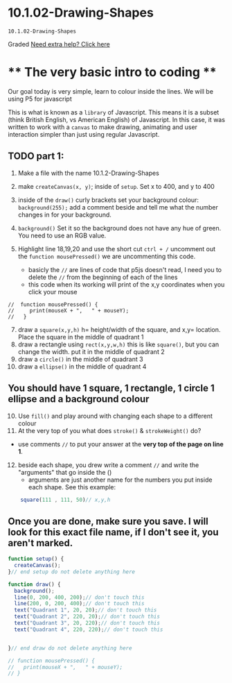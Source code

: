 # 10.1.02-Drawing-Shapes
```
10.1.02-Drawing-Shapes
```
Graded
[Need extra help? Click here](https://thecodingtrain.com/tracks/code-programming-with-p5-js/code/1-intro/3-shapes-drawing)

# ** The very basic intro to coding **

  Our goal today is very simple, learn to colour inside the lines. We will be using P5 for javascript 
  
This is what is known as a `library` of Javascript. This means it is a subset (think British English, vs American English) of Javascript. In this case, it was written to work with a `canvas` to make drawing, animating and user interaction simpler than just using regular Javascript.


  
  ## TODO part 1:
  1. Make a file with the name 10.1.2-Drawing-Shapes

  2. make `createCanvas(x, y)`; inside of `setup`. Set x to 400, and y to 400
  3. inside of the `draw()` curly brackets set your background colour: `background(255);`  add a comment beside and tell me what the number changes in for your background.
  4.  `background()` Set it so the background does not have any hue of green. You need to use an RGB value. 
      

  5. Highlight line 18,19,20 and use the short cut `ctrl + /` uncomment out the `function mousePressed()` we are uncommenting this code.
       - basicly the `//` are lines of code that p5js doesn't read, I need you to delete the `//` from the beginning of each of the lines
        - this code when its working will print of the x,y coordinates when you click your mouse
```
//  function mousePressed() {
//     print(mouseX + ",   " + mouseY);
//   } 
```
     
  7. draw a `square(x,y,h)` h= height/width of the square, and x,y= location. Place the square in the middle of quadrant 1
  8. draw a rectangle using `rect(x,y,w,h)` this is like `square()`, but you can change the width. put it in the middle of quadrant 2
  9. draw a `circle()` in the middle of quadrant 3
  10. draw a `ellipse()` in the middle of quadrant 4


## You should have 1 square, 1 rectangle, 1 circle 1 ellipse and a background colour
  
  10. Use `fill()` and play around with changing each shape to a different colour 
  11. At the very top of you what does `stroke()` & `strokeWeight()` do?
  - use comments `//` to put your answer at the **very top of the page on line 1**. 
  12. beside each shape, you drew write a comment `//` and write the "arguments" that go inside the ()
        - arguments are just another name for the numbers you put inside each shape. 
See this example:
```javaScript
    square(111 , 111, 50)// x,y,h 
```


## Once you are done, make sure you save. I will look for this exact file name, if I don't see it, you aren't marked. 

```javaScript
function setup() {
  createCanvas();
}// end setup do not delete anything here

function draw() {
  background();
  line(0, 200, 400, 200);// don't touch this
  line(200, 0, 200, 400);// don't touch this
  text("Quadrant 1", 20, 20);// don't touch this
  text("Quadrant 2", 220, 20);// don't touch this
  text("Quadrant 3", 20, 220);// don't touch this
  text("Quadrant 4", 220, 220);// don't touch this


}// end draw do not delete anything here

// function mousePressed() {
//   print(mouseX + ",   " + mouseY);
// }
```
